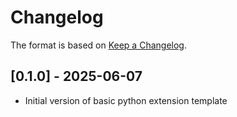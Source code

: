 # Changelog

The format is based on [Keep a Changelog](https://keepachangelog.com/en/1.0.0/).


## [0.1.0] - 2025-06-07
- Initial version of basic python extension template
